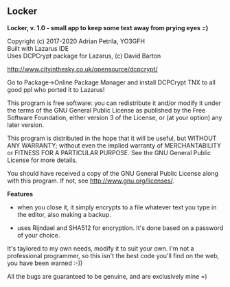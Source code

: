 ## Locker

**Locker, v. 1.0 - small app to keep some text away from prying eyes =)**

Copyright (c) 2017-2020 Adrian Petrila, YO3GFH<br>
Built with Lazarus IDE<br>
Uses DCPCrypt package for Lazarus, (c) David Barton<br>

http://www.cityinthesky.co.uk/opensource/dcpcrypt/

Go to Package->Online Package Manager and install DCPCrypt
TNX to all good ppl who ported it to Lazarus!

This program is free software: you can redistribute it and/or modify
it under the terms of the GNU General Public License as published by
the Free Software Foundation, either version 3 of the License, or
(at your option) any later version.

This program is distributed in the hope that it will be useful,
but WITHOUT ANY WARRANTY; without even the implied warranty of
MERCHANTABILITY or FITNESS FOR A PARTICULAR PURPOSE.  See the
GNU General Public License for more details.

You should have received a copy of the GNU General Public License
along with this program.  If not, see <http://www.gnu.org/licenses/>.

**Features**

* when you close it, it simply encrypts to a file whatever text you type in
the editor, also making a backup.

* uses Rijndael and SHA512 for encryption. It's done based on a password
of your choice.

It's taylored to my own needs, modify it to suit your own. I'm not a professional programmer,
so this isn't the best code you'll find on the web, you have been warned :-))

All the bugs are guaranteed to be genuine, and are exclusively mine =)

